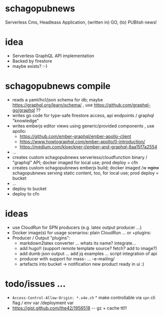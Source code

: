 # schagopubnews
Serverless Cms, Headleass Application, (written in) GO, (to) PUBlish news!

# idea

- Serverless GraphQL API implementation
- Backed by firestore
- maybe exists? :-)

# schagopubnews compile

- reads a yaml/hcl/json schema for db; maybe https://graphql.org/learn/schema/ , use https://github.com/graphql-go/graphql ??
- writes go code for type-safe firestore access, api endpoints / graphql "knowledge"
- writes emberjs editor views using generic/provided components , use apollo:
  - https://github.com/ember-graphql/ember-apollo-client
  - https://www.howtographql.com/ember-apollo/0-introduction/
  - https://medium.com/kloeckner-i/ember-and-graphql-8aa15f7a2554
- ...
- creates custom schagopubnews serverless/cloudfunction binary / "graphql" API; docker imaged for local use; prod deploy = cfn
- creates custom schagopubnews emberjs build; docker imaged /w ~~nginx~~ schagopubnews serving static content, too, for local use; prod deploy = bucket
- ...
- deploy to bucket
- deploy to cfn

# ideas

- use CloudRun for SPN producers (e.g. latex output producer ...)
- Docker image(s) for usage scenarios: plain CloudRun ... or +plugins:
- Producer / Output "plugins":
  - markdown2latex converter ... whats its name? integrate...
  - add hugo!! (support remote template source? fetch? add to image?)
  - add dumb json output ... add jq examples ... script integration of api
  - producer with support for mass- ... -e-mailing/
  - artefacts into bucket -> notification new product ready in ui :)


# todo/issues ...

- `Access-Control-Allow-Origin: *.x4e.ch`
  ^ make controllable via `spn` cli flag / env var /deployment var
- https://gist.github.com/the42/1956518 -- gz + cache ttl!!